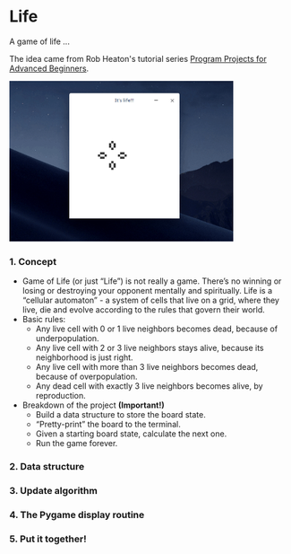 # Life
A game of life ...

The idea came from Rob Heaton's tutorial series [Program Projects for Advanced Beginners](https://robertheaton.com/2018/07/20/project-2-game-of-life/).

<img src="./demo.gif" width="400">

### 1. Concept
- Game of Life (or just “Life”) is not really a game. There’s no winning or losing or destroying your opponent mentally and spiritually. Life is a “cellular automaton” - a system of cells that live on a grid, where they live, die and evolve according to the rules that govern their world.
- Basic rules:
   - Any live cell with 0 or 1 live neighbors becomes dead, because of underpopulation.
   - Any live cell with 2 or 3 live neighbors stays alive, because its neighborhood is just right.
   - Any live cell with more than 3 live neighbors becomes dead, because of overpopulation.
   - Any dead cell with exactly 3 live neighbors becomes alive, by reproduction.
- Breakdown of the project **(Important!)**
   - Build a data structure to store the board state.
   - “Pretty-print” the board to the terminal.
   - Given a starting board state, calculate the next one.
   - Run the game forever.

### 2. Data structure

### 3. Update algorithm

### 4. The Pygame display routine

### 5. Put it together!
